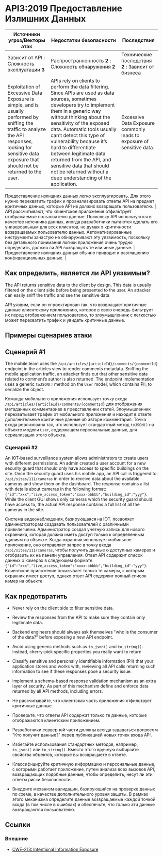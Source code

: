 API3:2019 Предоставление Излишних Данных
=================================

| Источники угроз/Векторы атак | Недостатки безопасности | Последствия |
| - | - | - |
| Зависит от API : Сложность эксплуатации **3** | Распространненность **2** : Сложность обнаружения **2** | Технические последствия **2** : Зависит от бизнеса |
| Exploitation of Excessive Data Exposure is simple, and is usually performed by sniffing the traffic to analyze the API responses, looking for sensitive data exposure that should not be returned to the user. | APIs rely on clients to perform the data filtering. Since APIs are used as data sources, sometimes developers try to implement them in a generic way without thinking about the sensitivity of the exposed data. Automatic tools usually can’t detect this type of vulnerability because it’s hard to differentiate between legitimate data returned from the API, and sensitive data that should not be returned without a deep understanding of the application. | Excessive Data Exposure commonly leads to exposure of sensitive data. |

Предоставление излишних данных легко эксплуатировать. Для этого нужно перехватить трафик и проанализировать ответы API на предмет критичных данных, которые API не должно возвращать пользователю. | API рассчитывают, что клиентское приложение отфильтрует отображаемые пользователю данные. Поскольку API используются в качестве источника данных, иногда разработчики пытаются сделать его универсальным для всех клиентов, не думая о критичности возвращаемых пользователю данных. Автоматизированные инструменты зачастую не обнаруживают эту уязвимость, поскольку без детального понимания логики приложения очень трудно определить, должно ли API возвращать те или иные данные. | Предоставление излишних данных обычно приводит к разглашению конфиденциальных данных. |

## Как определить, является ли API уязвимым?

The API returns sensitive data to the client by design. This data is usually
filtered on the client side before being presented to the user. An attacker can
easily sniff the traffic and see the sensitive data.

API уязвим, если он спроектирован так, что возвращает критичные данные клиентскому приложению, которое в свою очередь фильтрует их перед отображением пользователю, то злоумышленник с легкостью может перехватить трафик и увидеть критичные данные.

## Примеры сценариев атаки

## Сценарий #1

The mobile team uses the `/api/articles/{articleId}/comments/{commentId}`
endpoint in the articles view to render comments metadata. Sniffing the mobile
application traffic, an attacker finds out that other sensitive data related to
comment’s author is also returned. The endpoint implementation uses a generic
`toJSON()` method on the `User` model, which contains PII, to serialize the
object.

Команда мобильного приложения использует точку входа `/api/articles/{articleId}/comments/{commentId}` для отображения метаданных комментариев в представлении статей. Злоумышленник перехватывает трафик от мобильного приложения и находит в ответе дополнительные критичные данные об авторе комментария. Точка входа реализована так, что использует стандартный метод `toJSON()` на объекте модели `User`, содержащем персональные данные, для сериализации этого объекта.


### Сценарий #2

An IOT-based surveillance system allows administrators to create users with
different permissions. An admin created a user account for a new security guard
that should only have access to specific buildings on the site. Once the
security guard uses his mobile app, an API call is triggered to:
`/api/sites/111/cameras` in order to receive data about the available cameras
and show them on the dashboard. The response contains a list with details about
cameras in the following format:
`{"id":"xxx","live_access_token":"xxxx-bbbbb","building_id":"yyy"}`.
While the client GUI shows only cameras which the security guard should have
access to, the actual API response contains a full list of all the cameras in
the site.

Система видеонаблюдения, базирующаяся на IOT, позволяет администраторам создавать пользователей с различными привилегиями. Администратор создал учетную запись для нового охранника, которая должна иметь доступ только к определенным зданиям на объекте. Когда охранник использует мобильное приложение, оно отправляет запрос в точку входа `/api/sites/111/cameras`, чтобы получить данные о доступных камерах и отобразить их на панели управления. Ответ API содержит список данных о камерах в следующем формате: `{"id":"xxx","live_access_token":"xxxx-bbbbb","building_id":"yyy"}`. Клиентское приложение показывает только те камеры, к которым охранник имеет доступ, однако ответ API содержит полный список камер на объекте.

## Как предотвратить

* Never rely on the client side to filter sensitive data.
* Review the responses from the API to make sure they contain only legitimate
  data.
* Backend engineers should always ask themselves "who is the
  consumer of the data?" before exposing a new API endpoint.
* Avoid using generic methods such as `to_json()` and `to_string()`.
  Instead, cherry-pick specific properties you really want to return
* Classify sensitive and personally identifiable information (PII) that
  your application stores and works with, reviewing all API calls returning such
  information to see if these responses pose a security issue.
* Implement a schema-based response validation mechanism as an extra layer of
  security. As part of this mechanism define and enforce data returned by all
  API methods, including errors.

* Не рассчитывайте, что клиентская часть приложения отфильтрует критичные данные.
* Проверьте, что ответы API содержат только те данные, которые отображаются клиентским приложением.
* Разработчики серверной части должны всегда задаваться вопросом "Кто получит данные?" перед публикацией новых точек входа API.
* Избегайте использования стандартных методов, например, `to_json()` или `to_string()`. Вместо этого вручную выбирайте свойства объектов, которые вы возвращаете в ответе.
* Классифицируйте критичную информацию и персональные данные, с которыми работает приложение, путем анализа всех вызовов API, возвращающих подобные данные, чтобы определить, несут ли эти ответы риски безопасности.
* Внедрите механизм валидации, базирующийся на проверке данных по схеме, в качестве дополнительного уровня защиты. В рамках этого механизма определите данные возвращаемые каждой точкой входа (в том числе в ошибках) и обеспечьте, что только эти данные возвращаются пользователю.

## Ссылки

### Внешние

* [CWE-213: Intentional Information Exposure][1]

[1]: https://cwe.mitre.org/data/definitions/213.html
